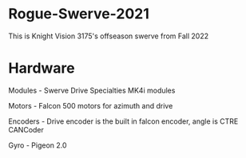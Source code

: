 # Rogue-Swerve-2021

This is Knight Vision 3175's offseason swerve from Fall 2022

# Hardware

Modules - Swerve Drive Specialties MK4i modules

Motors - Falcon 500 motors for azimuth and drive

Encoders - Drive encoder is the built in falcon encoder, angle is CTRE CANCoder

Gyro - Pigeon 2.0


